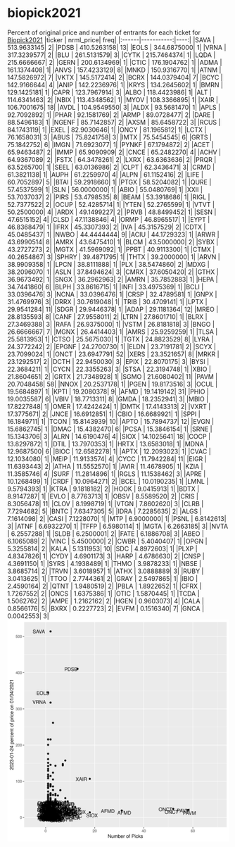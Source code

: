 # biopick2021
Percent of original price and number of entrants for each ticket for [Biopick2021](https://twitter.com/hashtag/Biopick2021)
|ticker |  nrml_price| freq|
|:------|-----------:|----:|
|SAVA   | 513.9633145|    2|
|PDSB   | 410.5263158|   13|
|EOLS   | 344.6875000|    1|
|VRNA   | 317.3239577|    2|
|BLU    | 261.5131579|    3|
|CYTK   | 215.7464374|    1|
|LQDA   | 215.6666667|    2|
|GERN   | 200.6134969|    1|
|CTIC   | 176.1904762|    1|
|ADMA   | 161.1374408|    1|
|ANVS   | 157.4233129|    8|
|MNKD   | 150.9316770|    1|
|ATNM   | 147.5826972|    7|
|VKTX   | 145.5172414|    2|
|BCRX   | 144.0379404|    7|
|BCYC   | 142.9166644|    4|
|ANIP   | 142.2236976|    1|
|KRYS   | 134.2645602|    1|
|BMRN   | 129.1425181|    1|
|CAPR   | 123.7967914|    3|
|ALBO   | 118.4423986|    1|
|ALT    | 114.6341463|    2|
|NBIX   | 113.4348562|    1|
|MYOV   | 108.3366895|    1|
|XAIR   | 106.7001675|   18|
|AVDL   | 104.9549550|    3|
|ALDX   |  93.5681470|    1|
|APLS   |  92.7092892|    1|
|PHAR   |  92.1581769|    2|
|ARMP   |  89.0728477|    2|
|DARE   |  88.5496183|    1|
|NGENF  |  85.7142857|    2|
|AXSM   |  85.6458722|    3|
|RCUS   |  84.1743119|    1|
|EXEL   |  82.9030646|    1|
|ONCY   |  81.1965812|    1|
|LCTX   |  76.1658031|    3|
|ABUS   |  75.8241758|    3|
|IMTX   |  75.5454545|    6|
|GRTS   |  75.1842752|    6|
|IMGN   |  71.6923077|    1|
|PYNKF  |  67.1794872|    2|
|ACET   |  65.9463487|    2|
|IMMP   |  65.9090909|    2|
|CNCE   |  65.2482270|    4|
|ACHV   |  64.9367089|    2|
|FSTX   |  64.3478261|    2|
|LXRX   |  63.6363636|    2|
|PRQR   |  63.5265700|    1|
|SEEL   |  63.0136986|    2|
|CLPT   |  62.3436471|    3|
|CRMD   |  61.3821138|    1|
|AUPH   |  61.2259970|    4|
|ALPN   |  61.1152416|    2|
|LIFE   |  60.7052897|    5|
|BTAI   |  59.2918660|    1|
|PTGX   |  58.5204082|    1|
|QURE   |  57.4537599|    1|
|SLN    |  56.0000000|    1|
|ABIO   |  55.0480769|    1|
|XXII   |  53.7037037|    2|
|PIRS   |  53.4798535|    8|
|BEAM   |  53.3918686|    1|
|RIGL   |  52.7377522|    2|
|OCUP   |  52.4285714|    1|
|YTEN   |  52.2765599|    1|
|VTVT   |  50.2500000|    4|
|ARDX   |  49.1499227|    2|
|PRVB   |  48.8499452|    1|
|SESN   |  47.6515152|    4|
|CLSD   |  47.1138846|    4|
|ORMP   |  46.8965517|    1|
|EYPT   |  46.8368479|    1|
|IFRX   |  45.3307393|    2|
|IVA    |  45.3157529|    2|
|CDTX   |  45.0485437|    1|
|NWBO   |  44.4444444|    9|
|ACIU   |  44.1729323|    1|
|ARWR   |  43.6990514|    8|
|AMRX   |  43.6475410|    1|
|BLCM   |  43.5000000|    2|
|SYBX   |  43.2727273|    2|
|MGTX   |  41.5969092|    1|
|PPBT   |  40.9113300|    1|
|CTMX   |  40.2654867|    3|
|SPHRY  |  39.4871795|    1|
|THTX   |  39.2000000|    1|
|ARVN   |  38.9909358|    1|
|LPCN   |  38.8111888|    1|
|PLX    |  38.5474860|    2|
|MDXG   |  38.2096070|    1|
|ASLN   |  37.8494624|    3|
|CMRX   |  37.6050420|    2|
|GTHX   |  36.9673492|    1|
|SNGX   |  36.2962963|    2|
|AMRN   |  35.7852883|    1|
|HEPA   |  34.7441860|    6|
|BLPH   |  33.8616715|    1|
|INFI   |  33.4975369|    1|
|BCLI   |  33.0396476|    3|
|NCNA   |  33.0396476|    1|
|CRSP   |  32.4789581|    1|
|GNPX   |  31.4769976|    3|
|DRRX   |  30.7619048|    1|
|TRIB   |  30.4709141|    1|
|LPTX   |  29.9541284|   11|
|SDGR   |  29.9446378|    1|
|ADAP   |  29.1181364|   12|
|MREO   |  28.8135593|    8|
|CANF   |  27.9558011|    2|
|LTRN   |  27.8601710|    1|
|BLRX   |  27.3469388|    3|
|RAFA   |  26.9375000|    1|
|VSTM   |  26.8181818|    3|
|BNGO   |  26.6666667|    7|
|MGNX   |  26.4414403|    1|
|AMRS   |  25.9259259|    1|
|TLSA   |  25.5813953|    1|
|CTSO   |  25.5675030|    1|
|TGTX   |  24.8823529|    8|
|LYRA   |  24.3772242|    2|
|EPGNF  |  24.2700730|    1|
|ELDN   |  23.7191781|    2|
|SCYX   |  23.7099024|    1|
|ONCT   |  23.6947791|   52|
|XERS   |  23.3521657|    8|
|MRKR   |  23.1292517|    2|
|DCTH   |  22.9450030|    3|
|EPIX   |  22.8070175|    3|
|BYSI   |  22.3684211|    1|
|CYCN   |  22.3355263|    3|
|STSA   |  22.3194748|    1|
|XBIO   |  21.8604651|    2|
|GRTX   |  21.7348928|    1|
|SGMO   |  21.6080402|   11|
|PAVM   |  20.7048458|   58|
|NNOX   |  20.2537178|    1|
|PGEN   |  19.8173516|    3|
|OCUL   |  19.5684897|    1|
|KPTI   |  19.2080378|    9|
|AFMD   |  19.1419142|   31|
|PHIO   |  19.0035587|    6|
|VBIV   |  18.7713311|    8|
|GMDA   |  18.2352941|    3|
|MBIO   |  17.8227848|    1|
|OMER   |  17.4242424|    1|
|DMTK   |  17.4143313|    2|
|VXRT   |  17.3775671|    2|
|JNCE   |  16.6912851|    1|
|CBIO   |  16.6689921|    1|
|SPPI   |  16.1849711|    1|
|TCON   |  15.8143939|   10|
|APTO   |  15.7894737|   12|
|EVGN   |  15.6862745|    1|
|DMAC   |  15.4382470|    6|
|PCSA   |  15.3846154|    1|
|SRNE   |  15.1343706|    3|
|ALRN   |  14.6190476|    4|
|SIOX   |  14.1025641|   18|
|COCP   |  13.8297872|    1|
|DTIL   |  13.7970353|    1|
|HRTX   |  13.6583018|    1|
|MDNA   |  12.9687500|    6|
|BIOC   |  12.6582278|    1|
|APTX   |  12.2093023|    1|
|CVAC   |  12.1034080|    1|
|MEIP   |  11.9133574|    4|
|CYCC   |  11.7942284|   11|
|EIGR   |  11.6393443|    2|
|ATHA   |  11.5552570|    1|
|AVIR   |  11.4678905|    1|
|KZIA   |  11.3585746|    4|
|SURF   |  11.2814896|    1|
|RGLS   |  11.1538462|    3|
|APRE   |  10.1268499|    1|
|CRDF   |  10.0964271|    2|
|BCEL   |  10.0190235|    1|
|LMNL   |   9.5794393|    1|
|KTRA   |   9.1818182|    2|
|HOOK   |   9.0415913|    1|
|BDTX   |   8.9147287|    1|
|EVLO   |   8.7763713|    1|
|OBSV   |   8.5589520|    2|
|CRIS   |   8.3056478|   11|
|CLOV   |   8.1998719|    1|
|VTGN   |   7.8602620|    3|
|CLRB   |   7.7294682|    5|
|BNTC   |   7.6347305|    5|
|IDRA   |   7.2285635|    2|
|ALGS   |   7.1614098|    2|
|CASI   |   7.1228070|    1|
|MTP    |   6.9000000|    1|
|PSNL   |   6.8142613|    3|
|ATNF   |   6.6932270|    1|
|TFFP   |   6.5980114|    1|
|MGTA   |   6.2663185|    3|
|NVTA   |   6.2557288|    1|
|SLDB   |   6.2500001|    2|
|FATE   |   6.1886708|    3|
|ABEO   |   6.1065089|    2|
|VINC   |   5.4500000|    2|
|CWBR   |   5.4040407|    1|
|OPGN   |   5.3255814|    2|
|KALA   |   5.1311953|   10|
|SDC    |   4.8972603|    1|
|PLXP   |   4.8347826|    1|
|CYDY   |   4.6901173|    3|
|HARP   |   4.6786630|    2|
|CNSP   |   4.3691150|    1|
|SYRS   |   4.1938489|    1|
|THMO   |   3.9878233|    1|
|NBSE   |   3.8685714|    2|
|TRVN   |   3.6018957|    1|
|ATHX   |   3.0888889|    3|
|RUBY   |   3.0413625|    1|
|TTOO   |   2.7744361|    2|
|GRAY   |   2.5497865|    1|
|IBIO   |   2.4590164|    2|
|QTNT   |   1.9480519|    2|
|PBLA   |   1.8922652|    1|
|CFRX   |   1.7267552|    2|
|ONCS   |   1.6375386|    1|
|OTIC   |   1.5870445|    1|
|TCDA   |   1.5062762|    2|
|AMPE   |   1.2162162|    2|
|HGEN   |   0.9603073|    4|
|CALA   |   0.8566176|    5|
|BXRX   |   0.2227723|    2|
|EVFM   |   0.1516340|    7|
|GNCA   |   0.0042553|    3|
![retvspicks](biopicks.png?raw=true)
